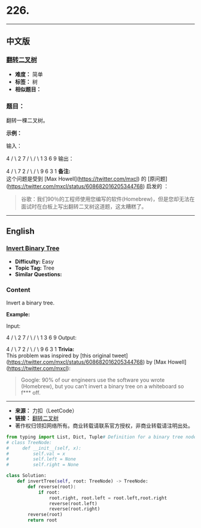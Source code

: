 # **226.**

------

## **中文版**
### [**翻转二叉树**](https://leetcode-cn.com/problems/invert-binary-tree/)

- **难度：** 简单
- **标签：** 树
- **相似题目：** 


### **题目：**

翻转一棵二叉树。

 **示例：**

 输入：

  4 / \ 2 7 / \ / \ 1 3 6 9 输出：

  4 / \ 7 2 / \ / \ 9 6 3 1 **备注:**  
 这个问题是受到 \[Max Howell\](https://twitter.com/mxcl) 的 \[原问题\](https://twitter.com/mxcl/status/608682016205344768) 启发的 ：

 
> 谷歌：我们90％的工程师使用您编写的软件(Homebrew)，但是您却无法在面试时在白板上写出翻转二叉树这道题，这太糟糕了。 


------


## **English**
### [**Invert Binary Tree**](https://leetcode-cn.com/problems/invert-binary-tree/)

- **Difficulty:** Easy
- **Topic Tag:** Tree
- **Similar Questions:** 

### **Content**

Invert a binary tree.

 **Example:**

 Input:

  4 / \ 2 7 / \ / \ 1 3 6 9 Output:

  4 / \ 7 2 / \ / \ 9 6 3 1 **Trivia:**  
 This problem was inspired by \[this original tweet\](https://twitter.com/mxcl/status/608682016205344768) by \[Max Howell\](https://twitter.com/mxcl):

 
> Google: 90% of our engineers use the software you wrote (Homebrew), but you can’t invert a binary tree on a whiteboard so f*** off. 


------


- **来源：** 力扣（LeetCode）
- **链接：** [翻转二叉树](https://leetcode-cn.com/problems/invert-binary-tree/)
- 著作权归领扣网络所有。商业转载请联系官方授权，非商业转载请注明出处。



```python
from typing import List, Dict, Tuple# Definition for a binary tree node.
# class TreeNode:
#     def __init__(self, x):
#         self.val = x
#         self.left = None
#         self.right = None

class Solution:
    def invertTree(self, root: TreeNode) -> TreeNode:
        def reverse(root):
            if root:
                root.right, root.left = root.left,root.right
                reverse(root.left)
                reverse(root.right)
        reverse(root)
        return root             
```


